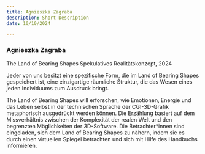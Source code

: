 ```yaml
---
title: Agnieszka Zagraba
description: Short Description 
date: 10/10/2024 

---
```


### Agnieszka Zagraba
The Land of Bearing Shapes 
Spekulatives Realitätskonzept, 2024


Jeder von uns besitzt eine spezifische Form, die im Land of Bearing Shapes gespeichert ist, eine einzigartige räumliche Struktur, die das Wesen eines jeden Individuums zum Ausdruck bringt. 

The Land of Bearing Shapes will erforschen, wie Emotionen, Energie und das Leben selbst in der technischen Sprache der CGI-3D-Grafik metaphorisch ausgedrückt werden können. Die Erzählung basiert auf dem Missverhältnis zwischen der Komplexität der realen Welt und den begrenzten Möglichkeiten der 3D-Software. Die Betrachter*innen sind eingeladen, sich dem Land of Bearing Shapes zu nähern, indem sie es durch einen virtuellen Spiegel betrachten und sich mit Hilfe des Handbuchs informieren.